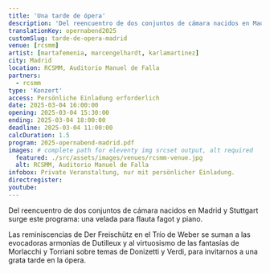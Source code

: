 ```yaml
---
title: 'Una tarde de ópera'
description: 'Del reencuentro de dos conjuntos de cámara nacidos en Madrid y Stuttgart surge este programa: una velada para flauta fagot y piano.'
translationKey: opernabend2025
customSlug: tarde-de-opera-madrid
venue: [rcsmm]
artist: [martafemenia, marcengelhardt, karlamartinez]
city: Madrid
location: RCSMM, Auditorio Manuel de Falla
partners:
  - rcsmm
type: 'Konzert'
access: Persönliche Einladung erforderlich
date: 2025-03-04 16:00:00
opening: 2025-03-04 15:30:00
ending: 2025-03-04 18:00:00
deadline: 2025-03-04 11:00:00
calcDuration: 1.5
program: 2025-opernabend-madrid.pdf
images: # complete path for eleventy img srcset output, alt required
  featured: ./src/assets/images/venues/rcsmm-venue.jpg
  alt: RCSMM, Auditorio Manuel de Falla
infobox: Private Veranstaltung, nur mit persönlicher Einladung.
directregister:
youtube:
---
```


Del reencuentro de dos conjuntos de cámara nacidos en Madrid y Stuttgart surge este programa: una velada para flauta fagot y piano.

Las reminiscencias de Der Freischütz en el Trío de Weber se suman a las evocadoras armonías de Dutilleux y al virtuosismo de las fantasías de Morlacchi y Torriani sobre temas de Donizetti y Verdi, para invitarnos a una grata tarde en la ópera.

